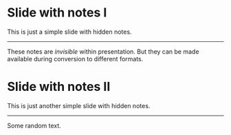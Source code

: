 
# Slide with notes I

This is just a simple slide with hidden notes.

-------------------------------

These notes are *invisible* within presentation. But they can be made available during conversion to different formats. 

# Slide with notes II


This is just another simple slide with hidden notes.

-------------------------------

Some random text. 

